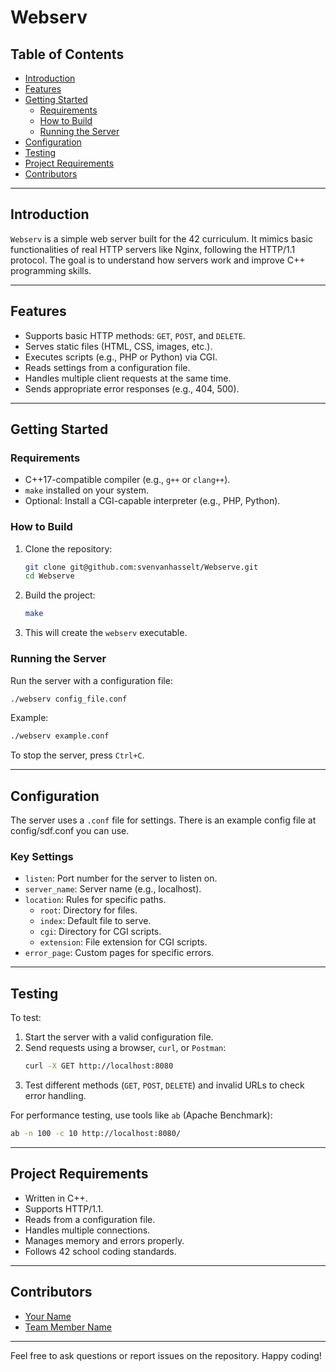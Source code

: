 # Webserv

## Table of Contents
- [Introduction](#introduction)
- [Features](#features)
- [Getting Started](#getting-started)
  - [Requirements](#requirements)
  - [How to Build](#how-to-build)
  - [Running the Server](#running-the-server)
- [Configuration](#configuration)
- [Testing](#testing)
- [Project Requirements](#project-requirements)
- [Contributors](#contributors)

---

## Introduction
`Webserv` is a simple web server built for the 42 curriculum. It mimics basic functionalities of real HTTP servers like Nginx, following the HTTP/1.1 protocol. The goal is to understand how servers work and improve C++ programming skills.

---

## Features
- Supports basic HTTP methods: `GET`, `POST`, and `DELETE`.
- Serves static files (HTML, CSS, images, etc.).
- Executes scripts (e.g., PHP or Python) via CGI.
- Reads settings from a configuration file.
- Handles multiple client requests at the same time.
- Sends appropriate error responses (e.g., 404, 500).

---

## Getting Started

### Requirements
- C++17-compatible compiler (e.g., `g++` or `clang++`).
- `make` installed on your system.
- Optional: Install a CGI-capable interpreter (e.g., PHP, Python).

### How to Build
1. Clone the repository:
   ```bash
   git clone git@github.com:svenvanhasselt/Webserve.git
   cd Webserve
   ```
2. Build the project:
   ```bash
   make
   ```
3. This will create the `webserv` executable.

### Running the Server
Run the server with a configuration file:
```bash
./webserv config_file.conf
```

Example:
```bash
./webserv example.conf
```

To stop the server, press `Ctrl+C`.

---

## Configuration
The server uses a `.conf` file for settings. There is an example config file at config/sdf.conf you can use.

### Key Settings
- `listen`: Port number for the server to listen on.
- `server_name`: Server name (e.g., localhost).
- `location`: Rules for specific paths.
  - `root`: Directory for files.
  - `index`: Default file to serve.
  - `cgi`: Directory for CGI scripts.
  - `extension`: File extension for CGI scripts.
- `error_page`: Custom pages for specific errors.

---

## Testing
To test:
1. Start the server with a valid configuration file.
2. Send requests using a browser, `curl`, or `Postman`:
   ```bash
   curl -X GET http://localhost:8080
   ```
3. Test different methods (`GET`, `POST`, `DELETE`) and invalid URLs to check error handling.

For performance testing, use tools like `ab` (Apache Benchmark):
```bash
ab -n 100 -c 10 http://localhost:8080/
```

---

## Project Requirements
- Written in C++.
- Supports HTTP/1.1.
- Reads from a configuration file.
- Handles multiple connections.
- Manages memory and errors properly.
- Follows 42 school coding standards.

---

## Contributors
- [Your Name](https://github.com/yourusername)
- [Team Member Name](https://github.com/teamusername)

---

Feel free to ask questions or report issues on the repository. Happy coding!

